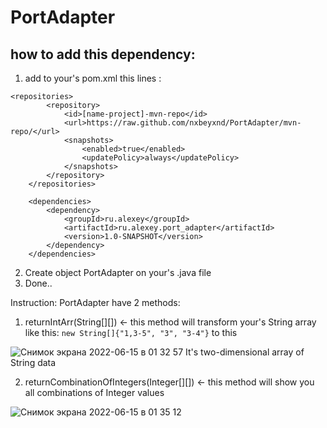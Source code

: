 # PortAdapter

## how to add this dependency:
1. add to your's pom.xml this lines :
```
<repositories>
        <repository>
            <id>[name-project]-mvn-repo</id>
            <url>https://raw.github.com/nxbeyxnd/PortAdapter/mvn-repo/</url>
            <snapshots>
                <enabled>true</enabled>
                <updatePolicy>always</updatePolicy>
            </snapshots>
        </repository>
    </repositories>

    <dependencies>
        <dependency>
            <groupId>ru.alexey</groupId>
            <artifactId>ru.alexey.port_adapter</artifactId>
            <version>1.0-SNAPSHOT</version>
        </dependency>
    </dependencies>
 ```
 
 2. Create object PortAdapter on your's .java file
 3. Done..
 
 
Instruction:
PortAdapter have 2 methods:
1. returnIntArr(String[][]) <- this method will transform your's String array like this:
```new String[]{"1,3-5", "3", "3-4"}```
 to this 
 
 ![Снимок экрана 2022-06-15 в 01 32 57](https://user-images.githubusercontent.com/39539947/173700277-714ae4a1-66d0-41ef-8d0c-06310ca6cc00.png)
 It's two-dimensional array of String data
 
2. returnCombinationOfIntegers(Integer[][]) <- this method will show you all combinations of Integer values

![Снимок экрана 2022-06-15 в 01 35 12](https://user-images.githubusercontent.com/39539947/173700521-3550ad06-5f87-4dc3-bdef-8bf6b6c45e48.png)


